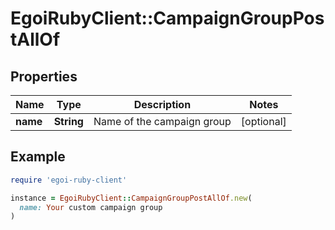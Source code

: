 # EgoiRubyClient::CampaignGroupPostAllOf

## Properties

| Name | Type | Description | Notes |
| ---- | ---- | ----------- | ----- |
| **name** | **String** | Name of the campaign group | [optional] |

## Example

```ruby
require 'egoi-ruby-client'

instance = EgoiRubyClient::CampaignGroupPostAllOf.new(
  name: Your custom campaign group
)
```

